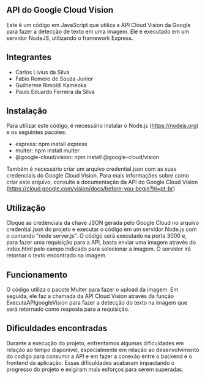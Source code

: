 ## API do Google Cloud Vision
Este é um código em JavaScript que utiliza a API Cloud Vision da Google para fazer a detecção de texto em uma imagem. Ele é executado em um servidor NodeJS, utilizando o framework Express.

## Integrantes
- Carlos Livius da Silva
- Fabio Romero de Souza Junior
- Guilherme Rimoldi Kameoka
- Paulo Eduardo Ferreira da Silva

## Instalação
Para utilizar este código, é necessário instalar o Node.js (https://nodejs.org) e os seguintes pacotes:

- express: npm install express
- multer: npm install multer
- @google-cloud/vision: npm install @google-cloud/vision

Também é necessário criar um arquivo credential.json com as suas credenciais do Google Cloud Vision. Para mais informações sobre como criar este arquivo, consulte a documentação da API do Google Cloud Vision (https://cloud.google.com/vision/docs/before-you-begin?hl=pt-br)

## Utilização
Cloque as credenciais da chave JSON gerada pelo Google Cloud no arquivo credential.json do projeto e executar o código em um servidor Node.js com o comando "node server.js".
O código será executado na porta 3000 e, para fazer uma requisição para a API, basta enviar uma imagem através do index.html pelo campo indicado para selecionar a imagem. O servidor irá retornar o texto encontrado na imagem.

## Funcionamento
O código utiliza o pacote Multer para fazer o upload da imagem. Em seguida, ele faz a chamada da API Cloud Vision através da função ExecutaAPIgoogleVision para fazer a detecção do texto na imagem que será retornado como resposta para a requisição.

## Dificuldades encontradas
Durante a execução do projeto, enfrentamos algumas dificuldades em relação ao tempo disponível, especialmente em relação ao desenvolvimento do código para consumir a API e em fazer a conexão entre o backend e o frontend da aplicação. Essas dificuldades acabaram impactando o progresso do projeto e exigiram mais esforços para serem superadas.